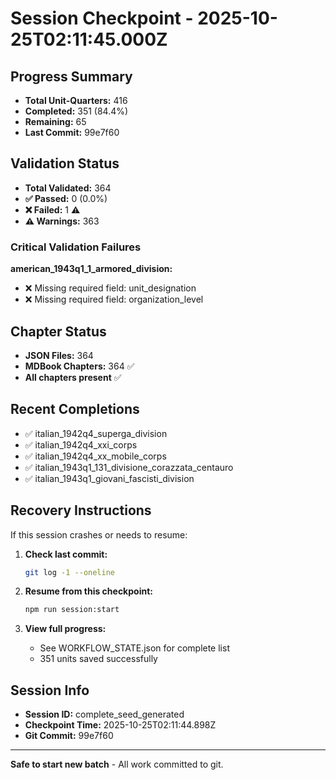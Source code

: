 # Session Checkpoint - 2025-10-25T02:11:45.000Z

## Progress Summary

- **Total Unit-Quarters:** 416
- **Completed:** 351 (84.4%)
- **Remaining:** 65
- **Last Commit:** 99e7f60

## Validation Status

- **Total Validated:** 364
- **✅ Passed:** 0 (0.0%)
- **❌ Failed:** 1 ⚠️
- **⚠️ Warnings:** 363

### Critical Validation Failures

**american_1943q1_1_armored_division:**
  - ❌ Missing required field: unit_designation
  - ❌ Missing required field: organization_level

## Chapter Status

- **JSON Files:** 364
- **MDBook Chapters:** 364 ✅
- **All chapters present** ✅

## Recent Completions

- ✅ italian_1942q4_superga_division
- ✅ italian_1942q4_xxi_corps
- ✅ italian_1942q4_xx_mobile_corps
- ✅ italian_1943q1_131_divisione_corazzata_centauro
- ✅ italian_1943q1_giovani_fascisti_division

## Recovery Instructions

If this session crashes or needs to resume:

1. **Check last commit:**
   ```bash
   git log -1 --oneline
   ```

2. **Resume from this checkpoint:**
   ```bash
   npm run session:start
   ```

3. **View full progress:**
   - See WORKFLOW_STATE.json for complete list
   - 351 units saved successfully

## Session Info

- **Session ID:** complete_seed_generated
- **Checkpoint Time:** 2025-10-25T02:11:44.898Z
- **Git Commit:** 99e7f60

---

**Safe to start new batch** - All work committed to git.
